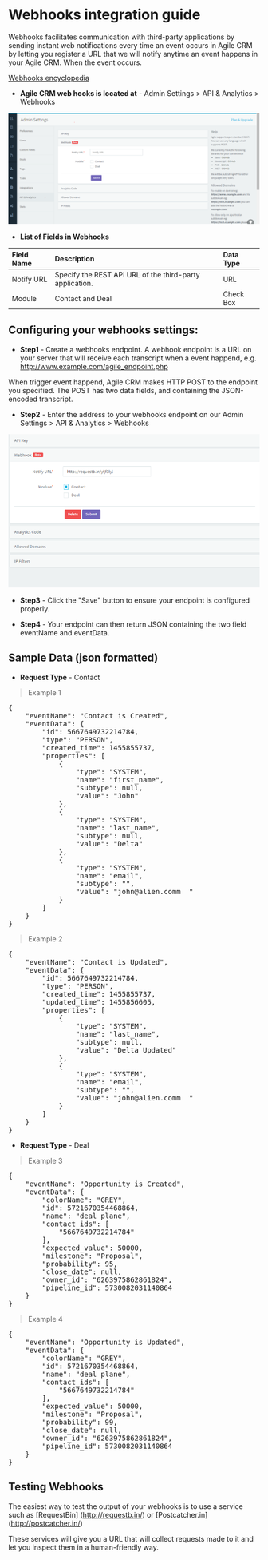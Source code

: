 Webhooks integration guide
===================================

Webhooks facilitates communication with third-party applications by sending instant web notifications every time an event occurs in Agile CRM by letting you register a URL that we will notify anytime an event happens in your Agile CRM. When the event occurs.

[Webhooks encyclopedia](https://en.wikipedia.org/wiki/Webhook)

 - **Agile CRM web hooks is located at** - Admin Settings > API & Analytics > Webhooks
 
![alt text](https://raw.githubusercontent.com/agilecrm/webhooks/master/Screenshots/hook2.PNG)

 - **List of Fields in Webhooks** 
 
|Field Name|Description|Data Type|
|:-----|:------|:--------------|
|Notify URL|Specify the REST API URL of the third-party application.|URL|
|Module|Contact and Deal|Check Box|



Configuring your webhooks settings:
--------

- **Step1** -  Create a webhooks endpoint. A webhook endpoint is a URL on your server that will receive each transcript when a event happend, e.g. http://www.example.com/agile_endpoint.php

When trigger event happend, Agile CRM makes HTTP POST to the endpoint you specified. The POST has two data fields, and containing the JSON-encoded transcript.

- **Step2** -  Enter the address to your webhooks endpoint on our Admin Settings > API & Analytics > Webhooks

![alt text](https://raw.githubusercontent.com/agilecrm/webhooks/master/Screenshots/hook3.PNG)

- **Step3** -  Click the "Save" button to ensure your endpoint is configured properly.

- **Step4** -  Your endpoint can then return JSON containing the two field eventName and eventData.

## Sample Data (json formatted)

- **Request Type** -  Contact

> Example 1

<pre>
{
    "eventName": "Contact is Created",
    "eventData": {
        "id": 5667649732214784,
        "type": "PERSON",
        "created_time": 1455855737,
        "properties": [
            {
                "type": "SYSTEM",
                "name": "first_name",
                "subtype": null,
                "value": "John"
            },
            {
                "type": "SYSTEM",
                "name": "last_name",
                "subtype": null,
                "value": "Delta"
            },
            {
                "type": "SYSTEM",
                "name": "email",
                "subtype": "",
                "value": "john@alien.comm  "
            }
        ]
    }
}
</pre>

> Example 2

<pre>
{
    "eventName": "Contact is Updated",
    "eventData": {
        "id": 5667649732214784,
        "type": "PERSON",
        "created_time": 1455855737,
        "updated_time": 1455856605,
        "properties": [
            {
                "type": "SYSTEM",
                "name": "last_name",
                "subtype": null,
                "value": "Delta Updated"
            },
            {
                "type": "SYSTEM",
                "name": "email",
                "subtype": "",
                "value": "john@alien.comm  "
            }
        ]
    }
}
</pre>

- **Request Type** -  Deal

> Example 3

<pre>
{
    "eventName": "Opportunity is Created",
    "eventData": {
        "colorName": "GREY",
        "id": 5721670354468864,
        "name": "deal plane",
        "contact_ids": [
            "5667649732214784"
        ],
        "expected_value": 50000,
        "milestone": "Proposal",
        "probability": 95,
        "close_date": null,
        "owner_id": "6263975862861824",
        "pipeline_id": 5730082031140864
    }
}
</pre>

> Example 4

<pre>
{
    "eventName": "Opportunity is Updated",
    "eventData": {
        "colorName": "GREY",
        "id": 5721670354468864,
        "name": "deal plane",
        "contact_ids": [
            "5667649732214784"
        ],
        "expected_value": 50000,
        "milestone": "Proposal",
        "probability": 99,
        "close_date": null,
        "owner_id": "6263975862861824",
        "pipeline_id": 5730082031140864
    }
}
</pre>

## Testing Webhooks

The easiest way to test the output of your webhooks is to use a service such as [RequestBin] (http://requestb.in/) or [Postcatcher.in] (http://postcatcher.in/)

These services will give you a URL that will collect requests made to it and let you inspect them in a human-friendly way.

